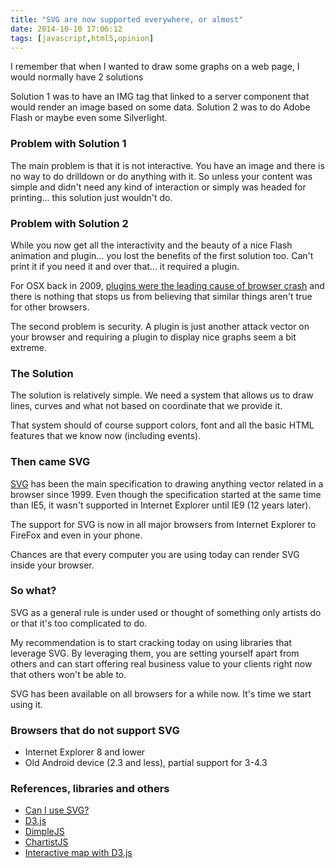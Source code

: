 ```yaml
---
title: "SVG are now supported everywhere, or almost"
date: 2014-10-10 17:06:12
tags: [javascript,html5,opinion]
---
```


I remember that when I wanted to draw some graphs on a web page, I would normally have 2 solutions

Solution 1 was to have an IMG tag that linked to a server component that would render an image based on some data. Solution 2 was to do Adobe Flash or maybe even some Silverlight.

### Problem with Solution 1

The main problem is that it is not interactive. You have an image and there is no way to do drilldown or do anything with it. So unless your content was simple and didn't need any kind of interaction or simply was headed for printing... this solution just wouldn't do.

### Problem with Solution 2

While you now get all the interactivity and the beauty of a nice Flash animation and plugin... you lost the benefits of the first solution too. Can't print it if you need it and over that... it required a plugin.

For OSX back in 2009, [plugins were the leading cause of browser crash](http://www.macworld.com/article/1140897/keynote.html) and there is nothing that stops us from believing that similar things aren't true for other browsers.

The second problem is security. A plugin is just another attack vector on your browser and requiring a plugin to display nice graphs seem a bit extreme.

### The Solution

The solution is relatively simple. We need a system that allows us to draw lines, curves and what not based on coordinate that we provide it.

That system should of course support colors, font and all the basic HTML features that we know now (including events).

### Then came SVG

[SVG](http://en.wikipedia.org/wiki/Scalable_Vector_Graphics) has been the main specification to drawing anything vector related in a browser since 1999\. Even though the specification started at the same time than IE5, it wasn't supported in Internet Explorer until IE9 (12 years later).

The support for SVG is now in all major browsers from Internet Explorer to FireFox and even in your phone.

Chances are that every computer you are using today can render SVG inside your browser.

### So what?

SVG as a general rule is under used or thought of something only artists do or that it's too complicated to do.

My recommendation is to start cracking today on using libraries that leverage SVG. By leveraging them, you are setting yourself apart from others and can start offering real business value to your clients right now that others won't be able to.

SVG has been available on all browsers for a while now. It's time we start using it.

### Browsers that do not support SVG

*   Internet Explorer 8 and lower
*   Old Android device (2.3 and less), partial support for 3-4.3

### References, libraries and others

*   [Can I use SVG?](http://caniuse.com/#search=svg)
*   [D3.js](http://jgm.github.io/stmd/js/d3js.org)
*   [DimpleJS](http://jgm.github.io/stmd/js/dimplejs.org)
*   [ChartistJS](http://gionkunz.github.io/chartist-js/)
*   [Interactive map with D3.js](http://www.tnoda.com/blog/2013-12-07)